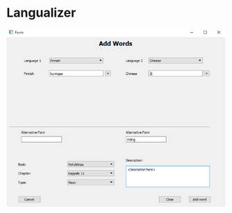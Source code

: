 # Langualizer

![alt tag](https://github.com/Arthil/langualizer_desktop/blob/master/images/langualizer_add_word.png)
